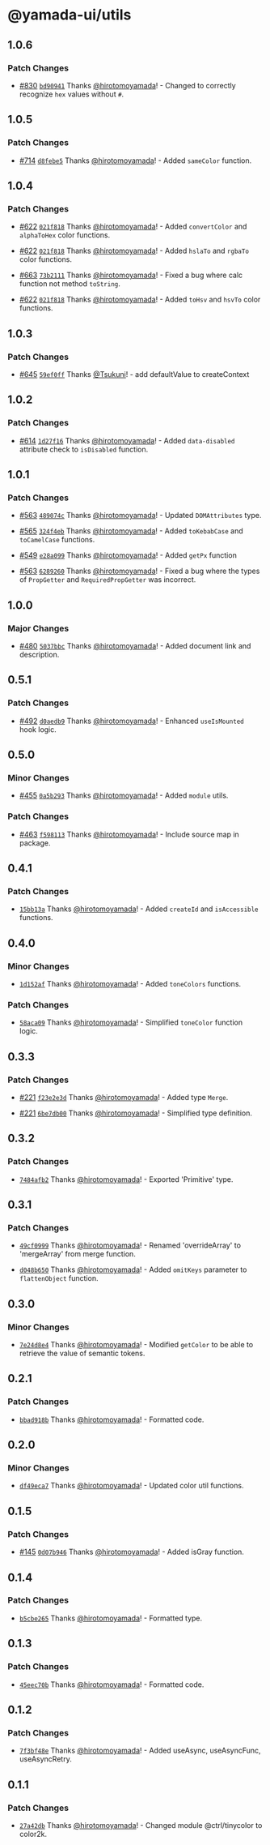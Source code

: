 # @yamada-ui/utils

## 1.0.6

### Patch Changes

- [#830](https://github.com/yamada-ui/yamada-ui/pull/830) [`bd90941`](https://github.com/yamada-ui/yamada-ui/commit/bd909411b5155394bca8f714d195111cf2463d25) Thanks [@hirotomoyamada](https://github.com/hirotomoyamada)! - Changed to correctly recognize `hex` values without `#`.

## 1.0.5

### Patch Changes

- [#714](https://github.com/hirotomoyamada/yamada-ui/pull/714) [`d8febe5`](https://github.com/hirotomoyamada/yamada-ui/commit/d8febe550ef6159cdb1ddbcbaff1a56e310a6529) Thanks [@hirotomoyamada](https://github.com/hirotomoyamada)! - Added `sameColor` function.

## 1.0.4

### Patch Changes

- [#622](https://github.com/hirotomoyamada/yamada-ui/pull/622) [`021f818`](https://github.com/hirotomoyamada/yamada-ui/commit/021f818babd2d04a8163807fa6fe8122b60738bf) Thanks [@hirotomoyamada](https://github.com/hirotomoyamada)! - Added `convertColor` and `alphaToHex` color functions.

- [#622](https://github.com/hirotomoyamada/yamada-ui/pull/622) [`021f818`](https://github.com/hirotomoyamada/yamada-ui/commit/021f818babd2d04a8163807fa6fe8122b60738bf) Thanks [@hirotomoyamada](https://github.com/hirotomoyamada)! - Added `hslaTo` and `rgbaTo` color functions.

- [#663](https://github.com/hirotomoyamada/yamada-ui/pull/663) [`73b2111`](https://github.com/hirotomoyamada/yamada-ui/commit/73b211195ffa3dd8a2e10897ccf103549b10906c) Thanks [@hirotomoyamada](https://github.com/hirotomoyamada)! - Fixed a bug where calc function not method `toString`.

- [#622](https://github.com/hirotomoyamada/yamada-ui/pull/622) [`021f818`](https://github.com/hirotomoyamada/yamada-ui/commit/021f818babd2d04a8163807fa6fe8122b60738bf) Thanks [@hirotomoyamada](https://github.com/hirotomoyamada)! - Added `toHsv` and `hsvTo` color functions.

## 1.0.3

### Patch Changes

- [#645](https://github.com/hirotomoyamada/yamada-ui/pull/645) [`59ef0ff`](https://github.com/hirotomoyamada/yamada-ui/commit/59ef0ff1fc1dcae8bf8486d446d777786c7c23e3) Thanks [@Tsukuni](https://github.com/Tsukuni)! - add defaultValue to createContext

## 1.0.2

### Patch Changes

- [#614](https://github.com/hirotomoyamada/yamada-ui/pull/614) [`1d27f16`](https://github.com/hirotomoyamada/yamada-ui/commit/1d27f16b73b2cf27c61bf70509c8aeb3524c006b) Thanks [@hirotomoyamada](https://github.com/hirotomoyamada)! - Added `data-disabled` attribute check to `isDisabled` function.

## 1.0.1

### Patch Changes

- [#563](https://github.com/hirotomoyamada/yamada-ui/pull/563) [`489074c`](https://github.com/hirotomoyamada/yamada-ui/commit/489074c686cf15f89917caab6b9e715d3856e2e1) Thanks [@hirotomoyamada](https://github.com/hirotomoyamada)! - Updated `DOMAttributes` type.

- [#565](https://github.com/hirotomoyamada/yamada-ui/pull/565) [`324f4eb`](https://github.com/hirotomoyamada/yamada-ui/commit/324f4eb82be80b634ca90d5022720af1af2b6599) Thanks [@hirotomoyamada](https://github.com/hirotomoyamada)! - Added `toKebabCase` and `toCamelCase` functions.

- [#549](https://github.com/hirotomoyamada/yamada-ui/pull/549) [`e28a099`](https://github.com/hirotomoyamada/yamada-ui/commit/e28a099242d827f6e3a4410d4f38a62c28ae6fd7) Thanks [@hirotomoyamada](https://github.com/hirotomoyamada)! - Added `getPx` function

- [#563](https://github.com/hirotomoyamada/yamada-ui/pull/563) [`6289260`](https://github.com/hirotomoyamada/yamada-ui/commit/62892609fcd0f68f7c78a8c6bec37907b7a846f0) Thanks [@hirotomoyamada](https://github.com/hirotomoyamada)! - Fixed a bug where the types of `PropGetter` and `RequiredPropGetter` was incorrect.

## 1.0.0

### Major Changes

- [#480](https://github.com/hirotomoyamada/yamada-ui/pull/480) [`5037bbc`](https://github.com/hirotomoyamada/yamada-ui/commit/5037bbc5e6dc804b6156fad716eb09e053183bf8) Thanks [@hirotomoyamada](https://github.com/hirotomoyamada)! - Added document link and description.

## 0.5.1

### Patch Changes

- [#492](https://github.com/hirotomoyamada/yamada-ui/pull/492) [`d0aedb9`](https://github.com/hirotomoyamada/yamada-ui/commit/d0aedb9ab9ba4b064668655fc9d77d569c63c9bf) Thanks [@hirotomoyamada](https://github.com/hirotomoyamada)! - Enhanced `useIsMounted` hook logic.

## 0.5.0

### Minor Changes

- [#455](https://github.com/hirotomoyamada/yamada-ui/pull/455) [`0a5b293`](https://github.com/hirotomoyamada/yamada-ui/commit/0a5b2937da6547be13c117f5efbadbb2a79eeb16) Thanks [@hirotomoyamada](https://github.com/hirotomoyamada)! - Added `module` utils.

### Patch Changes

- [#463](https://github.com/hirotomoyamada/yamada-ui/pull/463) [`f598113`](https://github.com/hirotomoyamada/yamada-ui/commit/f5981132b9e3c38cfa5f6592fbc15f9a49e89686) Thanks [@hirotomoyamada](https://github.com/hirotomoyamada)! - Include source map in package.

## 0.4.1

### Patch Changes

- [`15bb13a`](https://github.com/hirotomoyamada/yamada-ui/commit/15bb13a4c921dd80a617205c4875f0b9ee36ad4f) Thanks [@hirotomoyamada](https://github.com/hirotomoyamada)! - Added `createId` and `isAccessible` functions.

## 0.4.0

### Minor Changes

- [`1d152af`](https://github.com/hirotomoyamada/yamada-ui/commit/1d152af140eb90965aab962fce285e5e0053d2a0) Thanks [@hirotomoyamada](https://github.com/hirotomoyamada)! - Added `toneColors` functions.

### Patch Changes

- [`58aca09`](https://github.com/hirotomoyamada/yamada-ui/commit/58aca09239d453b5d5d5ba0958ebd6dfdab31485) Thanks [@hirotomoyamada](https://github.com/hirotomoyamada)! - Simplified `toneColor` function logic.

## 0.3.3

### Patch Changes

- [#221](https://github.com/hirotomoyamada/yamada-ui/pull/221) [`f23e2e3d`](https://github.com/hirotomoyamada/yamada-ui/commit/f23e2e3d5d9c7dc56bd76c0a6639e77a0210fa4b) Thanks [@hirotomoyamada](https://github.com/hirotomoyamada)! - Added type `Merge`.

- [#221](https://github.com/hirotomoyamada/yamada-ui/pull/221) [`6be7db00`](https://github.com/hirotomoyamada/yamada-ui/commit/6be7db002112720dbc9fc962a9380476e7481b83) Thanks [@hirotomoyamada](https://github.com/hirotomoyamada)! - Simplified type definition.

## 0.3.2

### Patch Changes

- [`7484afb2`](https://github.com/hirotomoyamada/yamada-ui/commit/7484afb2998f47e57818245286b91d412e8e1093) Thanks [@hirotomoyamada](https://github.com/hirotomoyamada)! - Exported 'Primitive' type.

## 0.3.1

### Patch Changes

- [`49cf0999`](https://github.com/hirotomoyamada/yamada-ui/commit/49cf0999e6b3aededb08c6f8f80fd3209cddeb27) Thanks [@hirotomoyamada](https://github.com/hirotomoyamada)! - Renamed 'overrideArray' to 'mergeArray' from merge function.

- [`d048b650`](https://github.com/hirotomoyamada/yamada-ui/commit/d048b650fccb91c281ea4bbebee104dd2b7d18f0) Thanks [@hirotomoyamada](https://github.com/hirotomoyamada)! - Added `omitKeys` parameter to `flattenObject` function.

## 0.3.0

### Minor Changes

- [`7e24d8e4`](https://github.com/hirotomoyamada/yamada-ui/commit/7e24d8e4557912cedd3856242c67ba972b824334) Thanks [@hirotomoyamada](https://github.com/hirotomoyamada)! - Modified `getColor` to be able to retrieve the value of semantic tokens.

## 0.2.1

### Patch Changes

- [`bbad918b`](https://github.com/hirotomoyamada/yamada-ui/commit/bbad918b75312ad4656448c9e9e37bdce5d1c14d) Thanks [@hirotomoyamada](https://github.com/hirotomoyamada)! - Formatted code.

## 0.2.0

### Minor Changes

- [`df49eca7`](https://github.com/hirotomoyamada/yamada-ui/commit/df49eca7b61acc637fa9eb9ba5e3665e769ed3a8) Thanks [@hirotomoyamada](https://github.com/hirotomoyamada)! - Updated color util functions.

## 0.1.5

### Patch Changes

- [#145](https://github.com/hirotomoyamada/yamada-ui/pull/145) [`0d07b946`](https://github.com/hirotomoyamada/yamada-ui/commit/0d07b9460b217c3d8c6b7e667eee114f6f9acf3e) Thanks [@hirotomoyamada](https://github.com/hirotomoyamada)! - Added isGray function.

## 0.1.4

### Patch Changes

- [`b5cbe265`](https://github.com/hirotomoyamada/yamada-ui/commit/b5cbe26510fa7f437538a2ddd36daa6c918b0f35) Thanks [@hirotomoyamada](https://github.com/hirotomoyamada)! - Formatted type.

## 0.1.3

### Patch Changes

- [`45eec70b`](https://github.com/hirotomoyamada/yamada-ui/commit/45eec70b0ec611b245a15be3d6ac5f203f403ebc) Thanks [@hirotomoyamada](https://github.com/hirotomoyamada)! - Formatted code.

## 0.1.2

### Patch Changes

- [`7f3bf48e`](https://github.com/hirotomoyamada/yamada-ui/commit/7f3bf48e27e7b3dced7c0a5bb7d1b7ac9e041289) Thanks [@hirotomoyamada](https://github.com/hirotomoyamada)! - Added useAsync, useAsyncFunc, useAsyncRetry.

## 0.1.1

### Patch Changes

- [`27a42db`](https://github.com/hirotomoyamada/yamada-ui/commit/27a42db9e1b194b87b7358440bb1964a643887c2) Thanks [@hirotomoyamada](https://github.com/hirotomoyamada)! - Changed module @ctrl/tinycolor to color2k.
